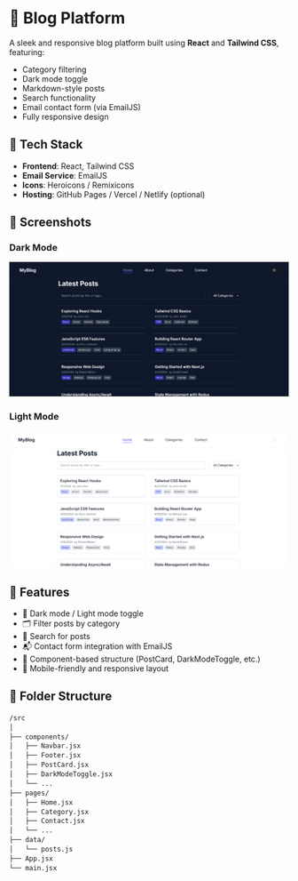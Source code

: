 # 📝 Blog Platform

A sleek and responsive blog platform built using **React** and **Tailwind CSS**, featuring:
- Category filtering
- Dark mode toggle
- Markdown-style posts
- Search functionality
- Email contact form (via EmailJS)
- Fully responsive design

## 🔧 Tech Stack

- **Frontend**: React, Tailwind CSS
- **Email Service**: EmailJS
- **Icons**: Heroicons / Remixicons
- **Hosting**: GitHub Pages / Vercel / Netlify (optional)

## 📸 Screenshots

### Dark Mode

![Dark Mode Screenshot](screenshots/darkmode.png)

### Light Mode

![Light Mode Screenshot](screenshots/lightmode.png)

## 🚀 Features

- 🌙 Dark mode / Light mode toggle
- 🗂️ Filter posts by category
- 🔎 Search for posts
- 📬 Contact form integration with EmailJS
- 🧱 Component-based structure (PostCard, DarkModeToggle, etc.)
- 📱 Mobile-friendly and responsive layout

## 📁 Folder Structure

```bash
/src
│
├── components/
│   ├── Navbar.jsx
│   ├── Footer.jsx
│   ├── PostCard.jsx
│   ├── DarkModeToggle.jsx
│   └── ...
├── pages/
│   ├── Home.jsx
│   ├── Category.jsx
│   ├── Contact.jsx
│   └── ...
├── data/
│   └── posts.js
├── App.jsx
└── main.jsx
